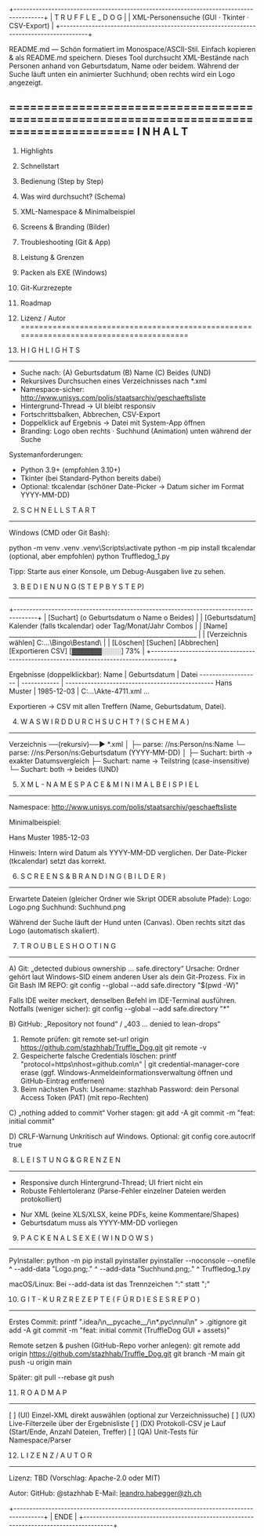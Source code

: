 +---------------------------------------------------------------------------------------+
|                                    T R U F F L E _ D O G                              |
|                         XML-Personensuche (GUI · Tkinter · CSV-Export)                |
+---------------------------------------------------------------------------------------+

README.md — Schön formatiert im Monospace/ASCII-Stil. Einfach kopieren & als README.md speichern.
Dieses Tool durchsucht XML-Bestände nach Personen anhand von Geburtsdatum, Name oder beidem.
Während der Suche läuft unten ein animierter Suchhund; oben rechts wird ein Logo angezeigt.

========================================================================================
  I N H A L T
----------------------------------------------------------------------------------------
  1) Highlights
  2) Schnellstart
  3) Bedienung (Step by Step)
  4) Was wird durchsucht? (Schema)
  5) XML-Namespace & Minimalbeispiel
  6) Screens & Branding (Bilder)
  7) Troubleshooting (Git & App)
  8) Leistung & Grenzen
  9) Packen als EXE (Windows)
 10) Git-Kurzrezepte
 11) Roadmap
 12) Lizenz / Autor
========================================================================================


1) H I G H L I G H T S
----------------------------------------------------------------------------------------
- Suche nach:  (A) Geburtsdatum  (B) Name  (C) Beides (UND)
- Rekursives Durchsuchen eines Verzeichnisses nach *.xml
- Namespace-sicher: http://www.unisys.com/polis/staatsarchiv/geschaeftsliste
- Hintergrund-Thread → UI bleibt responsiv
- Fortschrittsbalken, Abbrechen, CSV-Export
- Doppelklick auf Ergebnis → Datei mit System-App öffnen
- Branding: Logo oben rechts  ·  Suchhund (Animation) unten während der Suche

Systemanforderungen:
- Python 3.9+ (empfohlen 3.10+)
- Tkinter (bei Standard-Python bereits dabei)
- Optional: tkcalendar (schöner Date-Picker → Datum sicher im Format YYYY-MM-DD)


2) S C H N E L L S T A R T
----------------------------------------------------------------------------------------
Windows (CMD oder Git Bash):

  python -m venv .venv
  .venv\Scripts\activate
  python -m pip install tkcalendar   (optional, aber empfohlen)
  python Truffledog_1.py

Tipp: Starte aus einer Konsole, um Debug-Ausgaben live zu sehen.


3) B E D I E N U N G   (S T E P   B Y   S T E P)
----------------------------------------------------------------------------------------
+-------------------------------------------------------------------------------------+
| [Suchart]  (o Geburtsdatum   o Name   o Beides)                                     |
| [Geburtsdatum]  Kalender (falls tkcalendar) oder Tag/Monat/Jahr Combos              |
| [Name]  ____________________________________________________________                |
| [Verzeichnis wählen]  C:\...\Bingo\Bestand\                                        |
| [Löschen] [Suchen] [Abbrechen] [Exportieren CSV]          [▓▓▓▓▓▓░░░░] 73%         |
+-------------------------------------------------------------------------------------+

Ergebnisse (doppelklickbar):
  Name                | Geburtsdatum | Datei
  ------------------- | ------------ | -----------------------------------------------
  Hans Muster         | 1985-12-03   | C:\...\Akte-4711.xml
  ...

Exportieren → CSV mit allen Treffern (Name, Geburtsdatum, Datei).


4) W A S   W I R D   D U R C H S U C H T ?   ( S C H E M A )
----------------------------------------------------------------------------------------
Verzeichnis ──(rekursiv)──► *.xml
                                 │
                                 ├─ parse: //ns:Person/ns:Name
                                 └─ parse: //ns:Person/ns:Geburtsdatum  (YYYY-MM-DD)
                                        │
                                        ├─ Suchart: birth → exakter Datumsvergleich
                                        ├─ Suchart: name  → Teilstring (case-insensitive)
                                        └─ Suchart: both  → beides (UND)


5) X M L - N A M E S P A C E   &   M I N I M A L B E I S P I E L
----------------------------------------------------------------------------------------
Namespace:
  http://www.unisys.com/polis/staatsarchiv/geschaeftsliste

Minimalbeispiel:
  <?xml version="1.0" encoding="UTF-8"?>
  <Geschaeftsliste xmlns="http://www.unisys.com/polis/staatsarchiv/geschaeftsliste">
    <Personen>
      <Person>
        <Name>Hans Muster</Name>
        <Geburtsdatum>1985-12-03</Geburtsdatum>
      </Person>
    </Personen>
  </Geschaeftsliste>

Hinweis: Intern wird Datum als YYYY-MM-DD verglichen. Der Date-Picker (tkcalendar) setzt das korrekt.


6) S C R E E N S   &   B R A N D I N G   ( B I L D E R )
----------------------------------------------------------------------------------------
Erwartete Dateien (gleicher Ordner wie Skript ODER absolute Pfade):
  Logo:      Logo.png
  Suchhund:  Suchhund.png

Während der Suche läuft der Hund unten (Canvas). Oben rechts sitzt das Logo (automatisch skaliert).


7) T R O U B L E S H O O T I N G
----------------------------------------------------------------------------------------
A) Git: „detected dubious ownership … safe.directory“
   Ursache: Ordner gehört laut Windows-SID einem anderen User als dein Git-Prozess.
   Fix in Git Bash IM REPO:
     git config --global --add safe.directory "$(pwd -W)"

   Falls IDE weiter meckert, denselben Befehl im IDE-Terminal ausführen.
   Notfalls (weniger sicher):  git config --global --add safe.directory "*"

B) GitHub: „Repository not found“ / „403 … denied to lean-drops“
   1. Remote prüfen:
      git remote set-url origin https://github.com/stazhhab/Truffle_Dog.git
      git remote -v
   2. Gespeicherte falsche Credentials löschen:
      printf "protocol=https\nhost=github.com\n" | git credential-manager-core erase
      (ggf. Windows-Anmeldeinformationsverwaltung öffnen und GitHub-Eintrag entfernen)
   3. Beim nächsten Push:
      Username:  stazhhab
      Password:  dein Personal Access Token (PAT) (mit repo-Rechten)

C) „nothing added to commit“
   Vorher stagen:
     git add -A
     git commit -m "feat: initial commit"

D) CRLF-Warnung
   Unkritisch auf Windows. Optional:
     git config core.autocrlf true


8) L E I S T U N G   &   G R E N Z E N
----------------------------------------------------------------------------------------
+ Responsive durch Hintergrund-Thread; UI friert nicht ein
+ Robuste Fehlertoleranz (Parse-Fehler einzelner Dateien werden protokolliert)
- Nur XML (keine XLS/XLSX, keine PDFs, keine Kommentare/Shapes)
- Geburtsdatum muss als YYYY-MM-DD vorliegen


9) P A C K E N   A L S   E X E   ( W I N D O W S )
----------------------------------------------------------------------------------------
PyInstaller:
  python -m pip install pyinstaller
  pyinstaller --noconsole --onefile ^
    --add-data "Logo.png;." ^
    --add-data "Suchhund.png;." ^
    Truffledog_1.py

macOS/Linux: Bei --add-data ist das Trennzeichen ":" statt ";"


10) G I T - K U R Z R E Z E P T E   ( F Ü R   D I E S E S   R E P O )
----------------------------------------------------------------------------------------
Erstes Commit:
  printf ".idea/\n__pycache__/\n*.pyc\nnul\n" > .gitignore
  git add -A
  git commit -m "feat: initial commit (TruffleDog GUI + assets)"

Remote setzen & pushen (GitHub-Repo vorher anlegen):
  git remote add origin https://github.com/stazhhab/Truffle_Dog.git
  git branch -M main
  git push -u origin main

Später:
  git pull --rebase
  git push


11) R O A D M A P
----------------------------------------------------------------------------------------
[ ] (UI) Einzel-XML direkt auswählen (optional zur Verzeichnissuche)
[ ] (UX) Live-Filterzeile über der Ergebnisliste
[ ] (DX) Protokoll-CSV je Lauf (Start/Ende, Anzahl Dateien, Treffer)
[ ] (QA) Unit-Tests für Namespace/Parser


12) L I Z E N Z   /   A U T O R
----------------------------------------------------------------------------------------
Lizenz: TBD (Vorschlag: Apache-2.0 oder MIT)

Autor:
  GitHub:  @stazhhab
  E-Mail:  leandro.habegger@zh.ch

+---------------------------------------------------------------------------------------+
|                                         ENDE                                          |
+---------------------------------------------------------------------------------------+

